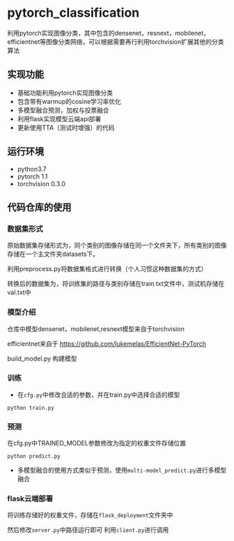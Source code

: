 # pytorch_classification

利用pytorch实现图像分类，其中包含的densenet，resnext，mobilenet，efficientnet等图像分类网络，可以根据需要再行利用torchvision扩展其他的分类算法

## 实现功能
* 基础功能利用pytorch实现图像分类
* 包含带有warmup的cosine学习率优化
* 多模型融合预测，加权与投票融合
* 利用flask实现模型云端api部署
* 更新使用TTA（测试时增强）的代码

## 运行环境
* python3.7
* pytorch 1.1
* torchvision 0.3.0

## 代码仓库的使用

### 数据集形式
原始数据集存储形式为，同个类别的图像存储在同一个文件夹下，所有类别的图像存储在一个主文件夹datasets下。

利用preprocess.py将数据集格式进行转换（个人习惯这种数据集的方式）

转换后的数据集为，将训练集的路径与类别存储在train.txt文件中，测试机存储在val.txt中

### 模型介绍
仓库中模型densenet，mobilenet,resnext模型来自于torchvision

efficientnet来自于 https://github.com/lukemelas/EfficientNet-PyTorch

build_model.py 构建模型

### 训练

* 在`cfg.py`中修改合适的参数，并在train.py中选择合适的模型
```shell
python train.py
```

### 预测
在cfg.py中TRAINED_MODEL参数修改为指定的权重文件存储位置
```shell
python predict.py
```
* 多模型融合的使用方式类似于预测，使用`multi-model_predict.py`进行多模型融合

### flask云端部署

将训练存储好的权重文件，存储在`flask_deployment`文件夹中

然后修改`server.py`中路径运行即可
利用`client.py`进行调用


